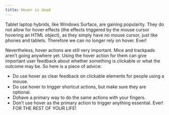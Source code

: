 ```yaml
---
title: Hover is dead
---
```



Tablet laptop hybrids, like Windows Surface, are gaining popularity. They do not allow for hover effects (the effects triggered by the mouse cursor hovering an HTML object), as they simply have no mouse cursor, just like phones and tablets. Therefore we can no longer rely on hover. Ever!

Nevertheless, hover actions are still very important. Mice and trackpads aren’t going anywhere yet. Using the hover action for them can give important user feedback about whether something is clickable or what the outcome may be. So here is a piece of advice:

* Do use hover as clear feedback on clickable elements for people using a mouse.
* Do use hover to trigger shortcut actions, but make sure they are optional.
* Dohave a primary way to do the same actions with your fingers.
* Don’t use hover as the primary action to trigger anything essential. Ever! FOR THE REST OF YOUR LIFE!